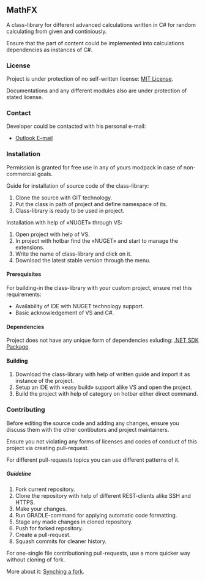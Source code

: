 ## MathFX

A class-library for different advanced calculations written in C# for random calculating from given and continiously.

Ensure that the part of content could be implemented into calculations dependencies as instances of C#.

### License

Project is under protection of no self-written license: [MIT License](LICENSE.md).

Documentations and any different modules also are under protection of stated license.

### Contact

Developer could be contacted with his personal e-mail:

- <a href= "mailto: io.falcion@outlook.com">Outlook E-mail</a>

### Installation

Permission is granted for free use in any of yours modpack in case of non-commercial goals.

Guide for installation of source code of the class-library:

1. Clone the source with GIT technology.
2. Put the class in path of project and define namespace of its.
3. Class-library is ready to be used in project.

Installation with help of «NUGET» through VS:

1. Open project with help of VS.
2. In project with hotbar find the «NUGET» and start to manage the extensions.
3. Write the name of class-library and click on it.
4. Download the latest stable version through the menu.

#### Prerequisites

For building-in the class-library with your custom project, ensure met this requirements:

- Availability of IDE with NUGET technology support.
- Basic acknowledgement of VS and C#.

#### Dependencies

Project does not have any unique form of dependencies exluding: [.NET SDK Package](https://dotnet.microsoft.com).

#### Building

1. Download the class-library with help of written guide and import it as instance of the project.
2. Setup an IDE with «easy build» support alike VS and open the project.
3. Build the project with help of category on hotbar either direct command.

### Contributing

Before editing the source code and adding any changes, ensure you discuss them with the other contibutors and project maintainers.

Ensure you not violating any forms of licenses and codes of conduct of this project via creating pull-request.

For different pull-requests topics you can use different patterns of it.

##### Guideline

1. Fork current repository.
2. Clone the repository with help of different REST-clients alike SSH and HTTPS.
3. Make your changes.
4. Run GRADLE-command for applying automatic code formatting.
5. Stage any made changes in cloned repository.
6. Push for forked repository.
7. Create a pull-request.
8. Squash commits for cleaner history.

For one-single file contributioning pull-requests, use a more quicker way without cloning of fork.

More about it: [Synching a fork](https://help.github.com/articles/syncing-a-fork).